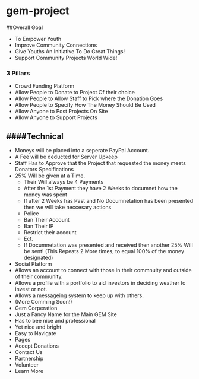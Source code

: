 # gem-project
##Overall Goal
- To Empower Youth
- Improve Community Connections
- Give Youths An Initiative To Do Great Things!
- Support Community Projects World Wide!

### 3 Pillars
- Crowd Funding Platform
 - Allow People to Donate to Project Of their choice
 - Allow People to Allow Staff to Pick where the Donation Goes
 - Allow People to Specify How The Money Should Be Used
 - Allow Anyone to Post Projects On Site
 - Allow Anyone to Support Projects
 
####Technical
-
  - Moneys will be placed into a seperate PayPal Account.
  - A Fee will be deducted for Server Upkeep
  - Staff Has to Approve that the Project that requested the money meets Donators Specifications
  - 25% Will be given at a Time.
  	- Their Will always be 4 Payments
	- After the 1st Payment they have 2 Weeks to documnet how the money was spent
	- If after 2 Weeks has Past and No Documnetation has been presented then we will take neccesary actions
     - Police
	 - Ban Their Account
	 - Ban Their IP
	 - Restrict their account
	 - Ect.
	- If Documnetation was presented and received then another 25% Will be sent! (This Repeats 2 More times, to equal 100% of the money designated)
- Social Platform
 - Allows an account to connect with those in their commnuity and outside of their community.
 - Allows a profile with a portfolio to aid investors in deciding weather to invest or not.
 - Allows a messageing system to keep up with others.
 - (More Comming Soon!)
- Gem Corperation 
 - Just a Fancy Name for the Main GEM Site
 - Has to bee nice and professional
 - Yet nice and bright
 - Easy to Navigate
 - Pages
  - Accept Donations
  - Contact Us
  - Partnership
  - Volunteer
  - Learn More

